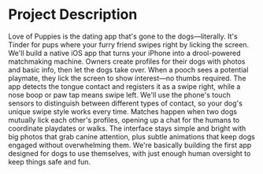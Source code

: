 # Project Description

Love of Puppies is the dating app that's gone to the dogs—literally. It's Tinder for pups where your furry friend swipes right by licking the screen. We'll build a native iOS app that turns your iPhone into a drool-powered matchmaking machine. Owners create profiles for their dogs with photos and basic info, then let the dogs take over. When a pooch sees a potential playmate, they lick the screen to show interest—no thumbs required. The app detects the tongue contact and registers it as a swipe right, while a nose boop or paw tap means swipe left. We'll use the phone's touch sensors to distinguish between different types of contact, so your dog's unique swipe style works every time. Matches happen when two dogs mutually lick each other's profiles, opening up a chat for the humans to coordinate playdates or walks. The interface stays simple and bright with big photos that grab canine attention, plus subtle animations that keep dogs engaged without overwhelming them. We're basically building the first app designed for dogs to use themselves, with just enough human oversight to keep things safe and fun.